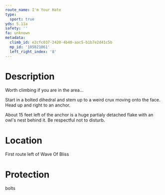 ```yaml
---
route_name: I'm Your Hate
type:
  sport: true
yds: 5.11a
safety: ''
fa: unknown
metadata:
  climb_id: e2cfc037-2420-4b40-aac5-b1b7e2d41c5b
  mp_id: '105821061'
  left_right_index: '8'
---
```

# Description
Worth climbing if you are in the area...

Start in a bolted dihedral and stem up to a weird crux moving onto the face. Head up and right to an anchor.

About 15 feet left of the anchor is a huge partialy detached flake with an owl's nest behind it. Be respectful not to disturb.

# Location
First route left of Wave Of Bliss

# Protection
bolts
